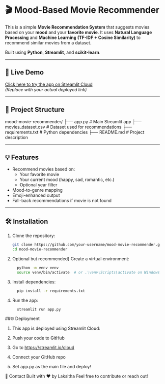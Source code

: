 # 🎬 Mood-Based Movie Recommender

This is a simple **Movie Recommendation System** that suggests movies based on your **mood** and your **favorite movie**. It uses **Natural Language Processing** and **Machine Learning (TF-IDF + Cosine Similarity)** to recommend similar movies from a dataset.

Built using **Python**, **Streamlit**, and **scikit-learn**.

---

## 🚀 Live Demo
[Click here to try the app on Streamlit Cloud](https://your-deployed-app-link.streamlit.app)  
*(Replace with your actual deployed link)*

---

## 📂 Project Structure

mood-movie-recommender/ 
      ├── app.py # Main Streamlit app 
      ├── movies_dataset.csv # Dataset used for recommendations 
      ├── requirements.txt # Python dependencies 
      ├── README.md # Project description


---

## 💡 Features

- Recommend movies based on:
  - Your favorite movie
  - Your current mood (happy, sad, romantic, etc.)
  - Optional year filter
- Mood-to-genre mapping
- Emoji-enhanced output
- Fall-back recommendations if movie is not found

---

## 🛠️ Installation

1. Clone the repository:
   ```bash
   git clone https://github.com/your-username/mood-movie-recommender.git
   cd mood-movie-recommender
2. Optional but recommended) Create a virtual environment:
   ```bash
     python -m venv venv
     source venv/bin/activate  # or .\venv\Scripts\activate on Windows
3. Install dependencies:
   ```bash
     pip install -r requirements.txt
4. Run the app:
   ```bash
     streamlit run app.py

##🌐 Deployment
1. This app is deployed using Streamlit Cloud:

2. Push your code to GitHub

3. Go to https://streamlit.io/cloud

4. Connect your GitHub repo

5. Set app.py as the main file and deploy!

📧 Contact
Built with ❤️ by Laksitha
Feel free to contribute or reach out!
